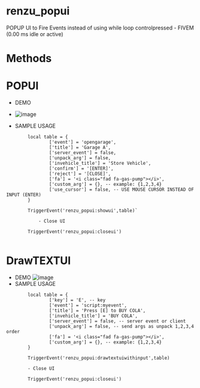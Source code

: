 # renzu_popui
POPUP UI to Fire Events instead of using while loop controlpressed - FIVEM (0.00 ms idle or active)

# Methods
# POPUI
- DEMO
- ![image](https://user-images.githubusercontent.com/82306584/128149638-1ebd6be1-7100-4a8b-a3e6-64e1f974abee.png)

- SAMPLE USAGE
``` 
        local table = {
                ['event'] = 'opengarage',
                ['title'] = 'Garage A',
                ['server_event'] = false,
                ['unpack_arg'] = false,
                ['invehicle_title'] = 'Store Vehicle',
                ['confirm'] = '[ENTER]',
                ['reject'] = '[CLOSE]',
                ['fa'] = '<i class="fad fa-gas-pump"></i>',
                ['custom_arg'] = {}, -- example: {1,2,3,4}
                ['use_cursor'] = false, -- USE MOUSE CURSOR INSTEAD OF INPUT (ENTER)
        }
        
        TriggerEvent('renzu_popui:showui',table)`

            - Close UI
    
        TriggerEvent('renzu_popui:closeui')
    
 ```

# DrawTEXTUI

- DEMO
![image](https://user-images.githubusercontent.com/82306584/128149843-b258f43e-64e5-45b0-acf0-626250f8ea80.png)
- SAMPLE USAGE

``` 
        local table = {
                ['key'] = 'E', -- key
                ['event'] = 'script:myevent',
                ['title'] = 'Press [E] to BUY COLA',
                ['invehicle_title'] = 'BUY COLA',
                ['server_event'] = false, -- server event or client
                ['unpack_arg'] = false, -- send args as unpack 1,2,3,4 order
                ['fa'] = '<i class="fad fa-gas-pump"></i>',
                ['custom_arg'] = {}, -- example: {1,2,3,4}
        }
        
        TriggerEvent('renzu_popui:drawtextuiwithinput',table)
        
        - Close UI
    
        TriggerEvent('renzu_popui:closeui')
    
 ```
